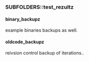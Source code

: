 
### SUBFOLDERS::test_rezultz
#### binary_backupz
example binaries backups as well.
#### oldcode_backupz
reivsion control backup of iterations..
